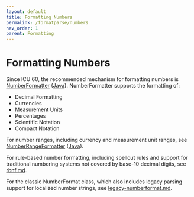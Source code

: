 ```yaml
---
layout: default
title: Formatting Numbers
permalink: /formatparse/numbers
nav_order: 1
parent: Formatting
---
```

<!--
© 2020 and later: Unicode, Inc. and others.
License & terms of use: http://www.unicode.org/copyright.html
-->

# Formatting Numbers

Since ICU 60, the recommended mechanism for formatting numbers is 
[NumberFormatter](https://unicode-org.github.io/icu-docs/apidoc/released/icu4c/numberformatter_8h.html)
([Java](https://unicode-org.github.io/icu-docs/apidoc/released/icu4j/com/ibm/icu/number/NumberFormatter.html)).  NumberFormatter supports the formatting of:

- Decimal Formatting
- Currencies
- Measurement Units
- Percentages
- Scientific Notation
- Compact Notation

For number ranges, including currency and measurement unit ranges, see [NumberRangeFormatter](https://unicode-org.github.io/icu-docs/apidoc/released/icu4c/numberrangeformatter_8h.html) ([Java](https://unicode-org.github.io/icu-docs/apidoc/released/icu4j/com/ibm/icu/number/NumberRangeFormatter.html)).

For rule-based number formatting, including spellout rules and support for traditional numbering systems not covered by base-10 decimal digits, see [rbnf.md](rbnf.md).

For the classic NumberFormat class, which also includes legacy parsing support for localized number strings, see [legacy-numberformat.md](legacy-numberformat.md).
